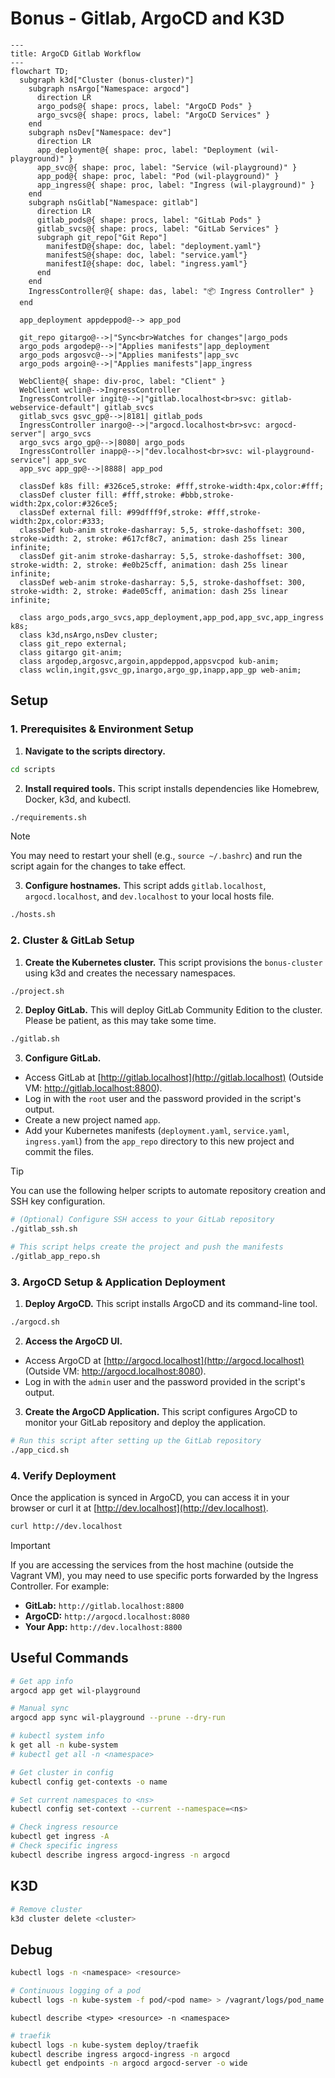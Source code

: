 # Bonus - Gitlab, ArgoCD and K3D

```mermaid
---
title: ArgoCD Gitlab Workflow
---
flowchart TD;
  subgraph k3d["Cluster (bonus-cluster)"]
    subgraph nsArgo["Namespace: argocd"]
      direction LR
      argo_pods@{ shape: procs, label: "ArgoCD Pods" }
      argo_svcs@{ shape: procs, label: "ArgoCD Services" }
    end
    subgraph nsDev["Namespace: dev"]
      direction LR
      app_deployment@{ shape: proc, label: "Deployment (wil-playground)" }
      app_svc@{ shape: proc, label: "Service (wil-playground)" }
      app_pod@{ shape: proc, label: "Pod (wil-playground)" }
      app_ingress@{ shape: proc, label: "Ingress (wil-playground)" }
    end
    subgraph nsGitlab["Namespace: gitlab"]
      direction LR
      gitlab_pods@{ shape: procs, label: "GitLab Pods" }
      gitlab_svcs@{ shape: procs, label: "GitLab Services" }
      subgraph git_repo["Git Repo"]
        manifestD@{shape: doc, label: "deployment.yaml"}
        manifestS@{shape: doc, label: "service.yaml"}
        manifestI@{shape: doc, label: "ingress.yaml"}
      end
    end
    IngressController@{ shape: das, label: "📦 Ingress Controller" }
  end

  app_deployment appdeppod@--> app_pod

  git_repo gitargo@-->|"Sync<br>Watches for changes"|argo_pods
  argo_pods argodep@-->|"Applies manifests"|app_deployment
  argo_pods argosvc@-->|"Applies manifests"|app_svc
  argo_pods argoin@-->|"Applies manifests"|app_ingress

  WebClient@{ shape: div-proc, label: "Client" }
  WebClient wclin@-->IngressController
  IngressController ingit@-->|"gitlab.localhost<br>svc: gitlab-webservice-default"| gitlab_svcs
  gitlab_svcs gsvc_gp@-->|8181| gitlab_pods
  IngressController inargo@-->|"argocd.localhost<br>svc: argocd-server"| argo_svcs
  argo_svcs argo_gp@-->|8080| argo_pods
  IngressController inapp@-->|"dev.localhost<br>svc: wil-playground-service"| app_svc
  app_svc app_gp@-->|8888| app_pod

  classDef k8s fill: #326ce5,stroke: #fff,stroke-width:4px,color:#fff;
  classDef cluster fill: #fff,stroke: #bbb,stroke-width:2px,color:#326ce5;
  classDef external fill: #99dfff9f,stroke: #fff,stroke-width:2px,color:#333;
  classDef kub-anim stroke-dasharray: 5,5, stroke-dashoffset: 300, stroke-width: 2, stroke: #617cf8c7, animation: dash 25s linear infinite;
  classDef git-anim stroke-dasharray: 5,5, stroke-dashoffset: 300, stroke-width: 2, stroke: #e0b25cff, animation: dash 25s linear infinite;
  classDef web-anim stroke-dasharray: 5,5, stroke-dashoffset: 300, stroke-width: 2, stroke: #ade05cff, animation: dash 25s linear infinite;

  class argo_pods,argo_svcs,app_deployment,app_pod,app_svc,app_ingress k8s;
  class k3d,nsArgo,nsDev cluster;
  class git_repo external;
  class gitargo git-anim;
  class argodep,argosvc,argoin,appdeppod,appsvcpod kub-anim;
  class wclin,ingit,gsvc_gp,inargo,argo_gp,inapp,app_gp web-anim;
```

## Setup

### 1. Prerequisites & Environment Setup

1.  **Navigate to the scripts directory.**

```bash
cd scripts
```

2.  **Install required tools.**
    This script installs dependencies like Homebrew, Docker, k3d, and kubectl.

```bash
./requirements.sh
```

> [!NOTE]
> You may need to restart your shell (e.g., `source ~/.bashrc`) and run the script again for the changes to take effect.

3.  **Configure hostnames.**
    This script adds `gitlab.localhost`, `argocd.localhost`, and `dev.localhost` to your local hosts file.

```bash
./hosts.sh
```

### 2. Cluster & GitLab Setup

1.  **Create the Kubernetes cluster.**
    This script provisions the `bonus-cluster` using k3d and creates the necessary namespaces.

```bash
./project.sh
```

2.  **Deploy GitLab.**
    This will deploy GitLab Community Edition to the cluster. Please be patient, as this may take some time.

```bash
./gitlab.sh
```

3.  **Configure GitLab.**

- Access GitLab at [http://gitlab.localhost](http://gitlab.localhost) (Outside VM: http://gitlab.localhost:8800).
- Log in with the `root` user and the password provided in the script's output.
- Create a new project named `app`.
- Add your Kubernetes manifests (`deployment.yaml`, `service.yaml`, `ingress.yaml`) from the `app_repo` directory to this new project and commit the files.

> [!TIP]
> You can use the following helper scripts to automate repository creation and SSH key configuration.
>
> ```bash
> # (Optional) Configure SSH access to your GitLab repository
> ./gitlab_ssh.sh
>
> # This script helps create the project and push the manifests
> ./gitlab_app_repo.sh
> ```

### 3. ArgoCD Setup & Application Deployment

1.  **Deploy ArgoCD.**
    This script installs ArgoCD and its command-line tool.

```bash
./argocd.sh
```

2.  **Access the ArgoCD UI.**

- Access ArgoCD at [http://argocd.localhost](http://argocd.localhost) (Outside VM: http://argocd.localhost:8080).
- Log in with the `admin` user and the password provided in the script's output.

3.  **Create the ArgoCD Application.**
    This script configures ArgoCD to monitor your GitLab repository and deploy the application.

```bash
# Run this script after setting up the GitLab repository
./app_cicd.sh
```

### 4. Verify Deployment

Once the application is synced in ArgoCD, you can access it in your browser or curl it at [http://dev.localhost](http://dev.localhost).

```bash
curl http://dev.localhost
```

> [!IMPORTANT]
> If you are accessing the services from the host machine (outside the Vagrant VM), you may need to use specific ports forwarded by the Ingress Controller. For example:
>
> - **GitLab:** `http://gitlab.localhost:8800`
> - **ArgoCD:** `http://argocd.localhost:8080`
> - **Your App:** `http://dev.localhost:8800`

## Useful Commands

```bash
# Get app info
argocd app get wil-playground
```

```bash
# Manual sync
argocd app sync wil-playground --prune --dry-run
```

```bash
# kubectl system info
k get all -n kube-system
# kubectl get all -n <namespace>
```

```bash
# Get cluster in config
kubectl config get-contexts -o name
```

```bash
# Set current namespaces to <ns>
kubectl config set-context --current --namespace=<ns>
```

```bash
# Check ingress resource
kubectl get ingress -A
# Check specific ingress
kubectl describe ingress argocd-ingress -n argocd
```

## K3D

```bash
# Remove cluster
k3d cluster delete <cluster>
```

## Debug

```bash
kubectl logs -n <namespace> <resource>
```

```bash
# Continuous logging of a pod
kubectl logs -n kube-system -f pod/<pod name> > /vagrant/logs/pod_name.log
```

```
kubectl describe <type> <resource> -n <namespace>
```

```bash
# traefik
kubectl logs -n kube-system deploy/traefik
kubectl describe ingress argocd-ingress -n argocd
kubectl get endpoints -n argocd argocd-server -o wide
```
